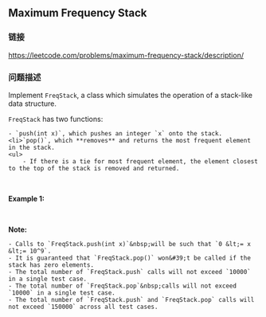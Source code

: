 ## Maximum Frequency Stack  
### 链接  
https://leetcode.com/problems/maximum-frequency-stack/description/  
### 问题描述
Implement `FreqStack`, a class which simulates the operation of a stack-like data structure.

`FreqStack`&nbsp;has two functions:

	- `push(int x)`, which pushes an integer `x` onto the stack.
	<li>`pop()`, which **removes** and returns the most frequent element in the stack.
	<ul>
		- If there is a tie for most frequent element, the element closest to the top of the stack is removed and returned.
	
&nbsp;

**Example 1:**

&nbsp;

**Note:**

	- Calls to `FreqStack.push(int x)`&nbsp;will be such that `0 &lt;= x &lt;= 10^9`.
	- It is guaranteed that `FreqStack.pop()` won&#39;t be called if the stack has zero elements.
	- The total number of `FreqStack.push` calls will not exceed `10000` in a single test case.
	- The total number of `FreqStack.pop`&nbsp;calls will not exceed `10000` in a single test case.
	- The total number of `FreqStack.push` and `FreqStack.pop` calls will not exceed `150000` across all test cases.

&nbsp;
